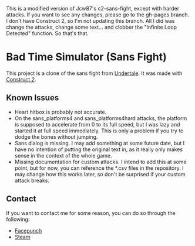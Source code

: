 This is a modified version of Jcw87's c2-sans-fight, except with harder attacks.
If you want to see any changes, please go to the gh-pages branch. I don't have Construct 2, so I'm not updating this branch. All I did was change the attacks, change some text... and clobber the "Infinite Loop Detected" function. So that's that.











# Bad Time Simulator (Sans Fight)
This project is a clone of the sans fight from [Undertale](http://undertale.com/).
It was made with [Construct 2](https://www.scirra.com/construct2).

Known Issues
------------
- Heart hitbox is probably not accurate.
- On the sans_platforms4 and sans_platforms4hard attacks, the platform is supposed to accelerate from 0 to its full speed, but I was lazy and started it at full speed immediately. This is only a problem if you try to dodge the bones without jumping.
- Sans dialog is missing. I may add something at some future date, but I have no intention of putting the original text in, as it really only makes sense in the context of the whole game.
- Missing documentation for custom attacks. I intend to add this at some point, but for now, you can reference the *.csv files in the repository. I may change how this works later, so don't be surprised if your custom attack breaks.

Contact
-------
If you want to contact me for some reason, you can do so through the following:

- [Facepunch](https://facepunch.com/member.php?u=13155)
- [Steam](http://steamcommunity.com/id/Jcw87/)
